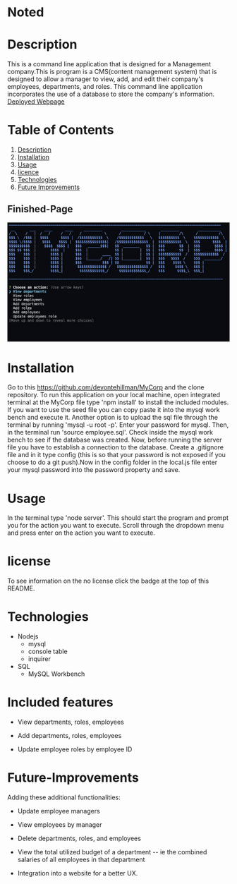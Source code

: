 # Noted

# Description
This is a command line application that is designed for a Management company.This is program is a CMS(content management system) that is designed to allow a manager to view, add, and edit their company's employees, departments, and roles. This command line application incorporates the use of a database to store the company's information.  [Deployed Webpage](https://obscure-inlet-06343.herokuapp.com/)

# Table of Contents
1. [Description](#Description)
2. [Installation](#Installation)
3. [Usage](#Usage)
4. [licence](#License)
5. [Technologies](#Technologies)
6. [Future Improvements](#Future-Improvements)

## Finished-Page
![My web page](Assets/images/userInterface.png)



# Installation
Go to this https://github.com/devontehillman/MyCorp and the clone repository. To run this application on your local machine, open integrated terminal at the MyCorp file type 'npm install' to install the included modules. If you want to use the seed file you can copy paste it into the mysql work bench and execute it. Another option is to upload the sql file through the terminal by running 'mysql -u root -p'. Enter your password for mysql. Then, in the terminal run 'source employee.sql'. Check inside the mysql work bench to see if the database was created. Now, before running the server file you have to establish a connection to the database. Create a .gitignore file and in it type config (this is so that your password is not exposed if you choose to do a git push).Now in the config folder in the local.js file enter your mysql password into the password property and save.

# Usage
 In the terminal type 'node server'. This should start the program and prompt you for the action you want to execute. Scroll through the dropdown menu and press enter on the action you want to execute.

# license
To see information on the no license click the badge at the top of this README.

# Technologies
* Nodejs
    * mysql
    * console table 
    * inquirer
* SQL
    * MySQL Workbench

# Included features
  * View departments, roles, employees
  
  * Add departments, roles, employees

  * Update employee roles by employee ID

# Future-Improvements
Adding these additional functionalities: 
* Update employee managers

* View employees by manager

* Delete departments, roles, and employees

* View the total utilized budget of a department -- ie the combined salaries of all employees in that department

* Integration into a website for a better UX.

